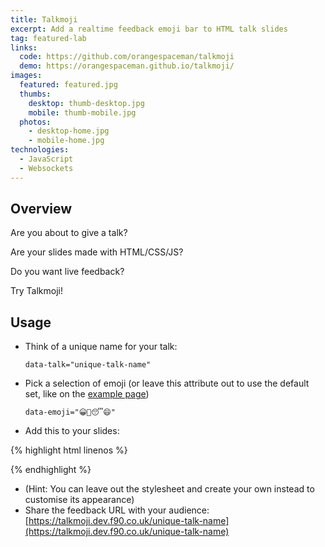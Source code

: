 ```yaml
---
title: Talkmoji
excerpt: Add a realtime feedback emoji bar to HTML talk slides
tag: featured-lab
links:
  code: https://github.com/orangespaceman/talkmoji
  demo: https://orangespaceman.github.io/talkmoji/
images:
  featured: featured.jpg
  thumbs:
    desktop: thumb-desktop.jpg
    mobile: thumb-mobile.jpg
  photos:
    - desktop-home.jpg
    - mobile-home.jpg
technologies:
  - JavaScript
  - Websockets
---
```


## Overview

Are you about to give a talk?

Are your slides made with HTML/CSS/JS?

Do you want live feedback?

Try Talkmoji!


## Usage

* Think of a unique name for your talk:

  ```data-talk="unique-talk-name"```

* Pick a selection of emoji (or leave this attribute out to use the default set, like on the [example page](https://orangespaceman.github.io/talkmoji/))

  ```data-emoji="😀🖕😴😄"```

* Add this to your slides:

{% highlight html linenos %}
<link rel="stylesheet" href="https://talkmoji.dev.f90.co.uk/css">
<script src="https://talkmoji.dev.f90.co.uk/js" data-talk="unique-talk-name" data-emoji="😀🖕😴😄"></script>
{% endhighlight %}

* (Hint: You can leave out the stylesheet and create your own instead to customise its appearance)
* Share the feedback URL with your audience: [https://talkmoji.dev.f90.co.uk/unique-talk-name](https://talkmoji.dev.f90.co.uk/unique-talk-name)


